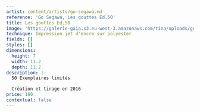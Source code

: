 ```yaml
---
artist: content/artists/go-segawa.md
reference: 'Go Segawa, Les gouttes Ed.50'
title: Les gouttes Ed.50
image: 'https://galerie-gaia.s3.eu-west-3.amazonaws.com/tina/uploads/go-segawa/galerie-gaia-go segawa-les_gouttes_ed50.jpg'
technique: Impression jet d'encre sur polyester
fields: []
styles: []
dimensions:
  height: 7
  width: 11.2
  depth: 11.2
description: |-
  50 Exemplaires limités

  Création et tirage en 2016
price: 160
contextual: false
---
```


